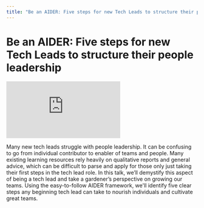```yaml
---
title: "Be an AIDER: Five steps for new Tech Leads to structure their people leadership"
---
```


# Be an AIDER: Five steps for new Tech Leads to structure their people leadership

<iframe src="https://www.youtube.com/watch?v=3tig5EMQcdU" frameborder="0" allow="accelerometer; autoplay; encrypted-media; gyroscope; picture-in-picture" allowfullscreen></iframe><br />

Many new tech leads struggle with people leadership. It can be confusing to go from individual contributor to enabler of teams and people. Many existing learning resources rely heavily on qualitative reports and general advice, which can be difficult to parse and apply for those only just taking their first steps in the tech lead role. In this talk, we’ll demystify this aspect of being a tech lead and take a gardener’s perspective on growing our teams. Using the easy-to-follow AIDER framework, we'll identify five clear steps any beginning tech lead can take to nourish individuals and cultivate great teams.
